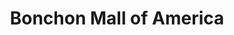 ---
layout: place
title: "Bonchon Mall of America"
permalink: /minnesota/bloomington/bonchon-mall-of-america.html
stateAbbr: MN
stateName: Minnesota
cityName: Bloomington
seo:
  name: "Bonchon Mall of America"
  type: Restaurant
  links: null
description: "Looking for sushi in Bloomington, Minnesota? Check out Bonchon Mall of America for a delightful Japanese dining experience. Enjoy a variety of sushi and othe..."
place_id: ChIJU2MA95Uv9ocRHjIVeBWxpnc
photos:
  - name: >-
      places/ChIJU2MA95Uv9ocRHjIVeBWxpnc/photos/AeeoHcJOp07A29VCrxdievzPCpKFG_ZKzdznxzvjVzHDZOQz6-RJHCdmfLoTv-FfRTcO-_LWCIXSWfkDzvPngwKsgN13HQdKCZhoActIZozg1h3gGzxAirxCd0ylWby-Fk5AGKPB00zdTpV2m4fCwEty8XeyE1VnCOlBdpwBDUhYUwe8dULShnsyhv67Ap_EFNCY6U43aNsB_mlZK9UHeOsqHIf0LswPU4--qBG48qUQuZ1UKLSY3IdZnflVHeAibxjfNjoubN9Y84cvZ_T0zCz4vL6ezVV4uPd0UpiHpSQaw2-LbdKgyzCxRyAcQu7A1dboHrGmNjterUIWVq4mScdBDI1SDqNGMXBIwCfPdDYcv4-vLHJzZZaVtu_LBWowaDOIC2XEKVAD39HblRwRtSiv-z26NvBUqNHc2vT_HHhi3Pw
    widthPx: 4000
    heightPx: 1800
    authorAttributions:
      - displayName: John O'Driscoll
        uri: https://maps.google.com/maps/contrib/102764684182107387717
        photoUri: >-
          https://lh3.googleusercontent.com/a-/ALV-UjUhUdvXiMpWe9aX37GIFsnfVtYntVAj4Q1dJeOxYiaWmgZBjZV0rQ=s100-p-k-no-mo
    flagContentUri: >-
      https://www.google.com/local/imagery/report/?cb_client=maps_api_places.places_api&image_key=!1e10!2sCIHM0ogKEICAgID61o_lTg&hl=en-US
    googleMapsUri: >-
      https://www.google.com/maps/place//data=!3m4!1e2!3m2!1sCIHM0ogKEICAgID61o_lTg!2e10!4m2!3m1!1s0x87f62f95f7006353:0x77a6b1157815321e
  - name: >-
      places/ChIJU2MA95Uv9ocRHjIVeBWxpnc/photos/AeeoHcLXULKQZZQtbacnnMA7SHRiHhuFtsvEEN13F0i95ea2zp-4i2ZTzG4IbN4MU8q3dBUxA8G6VY5erwaffQghckSQQ5FVssbCfN_Wp4Ud9vE55OFL8oFXCZWob5ZXaI1kNENMnaQu_xavkWzARnVnADpoQJz4OOCeQTaN__uiWiO25v0mXjHklj2UJ73AL0SWxyCPXOJnITPzvJxHtGCVNxvFW4sa0kouYQHwJiEthz3iSdJSwNdarSl3e3dYJbriakonzWSClSkgJTiniK4qZARXyZ5Kycj8kWwq3oLma_FIpQ
    widthPx: 1600
    heightPx: 1068
    authorAttributions:
      - displayName: Bonchon Mall of America
        uri: https://maps.google.com/maps/contrib/104856637544203310446
        photoUri: >-
          https://lh3.googleusercontent.com/a-/ALV-UjWTOz7yvquIaBPI9kd1FNkXhFGP4HlFoZ4hB1UvGPUPEBTNKsPP=s100-p-k-no-mo
    flagContentUri: >-
      https://www.google.com/local/imagery/report/?cb_client=maps_api_places.places_api&image_key=!1e10!2sAF1QipNcMEc7zpcWC38Thqy4NZPZUoQxgGHAdEsiPqGq&hl=en-US
    googleMapsUri: >-
      https://www.google.com/maps/place//data=!3m4!1e2!3m2!1sAF1QipNcMEc7zpcWC38Thqy4NZPZUoQxgGHAdEsiPqGq!2e10!4m2!3m1!1s0x87f62f95f7006353:0x77a6b1157815321e
  - name: >-
      places/ChIJU2MA95Uv9ocRHjIVeBWxpnc/photos/AeeoHcJbs1AYSVP2exKQZi7YEf3Cv_Rp3qyA-aUuEJHEA95qAgLHNgkPNKo7Onn4hqWdWlKqEFtJ10kYf-8nHop7tTPTM05uquVwZvu8w1ZFXU7yhuCfM4rmfByEyt_TKW-oZelpE1yX3YMnUH2tz_ak4nMrCRYtcSsS269em-M6GgHt1yabBt--WJCYGJPwDpTPOg6qM-qwd-oF2wIzCsi1b7w5EwJSzX1Ld1FQJBOFHM_fT90zftHctxaMLXNPdzdQ9CjD9em_VDeDi6YA2JyErDbqQFOudWWcFzVb6832QPjPTg
    widthPx: 1232
    heightPx: 693
    authorAttributions:
      - displayName: Bonchon Mall of America
        uri: https://maps.google.com/maps/contrib/104856637544203310446
        photoUri: >-
          https://lh3.googleusercontent.com/a-/ALV-UjWTOz7yvquIaBPI9kd1FNkXhFGP4HlFoZ4hB1UvGPUPEBTNKsPP=s100-p-k-no-mo
    flagContentUri: >-
      https://www.google.com/local/imagery/report/?cb_client=maps_api_places.places_api&image_key=!1e10!2sAF1QipNYBN_uR0_zYyrU0vIGkfe47FcgGr8XhYO_MMTh&hl=en-US
    googleMapsUri: >-
      https://www.google.com/maps/place//data=!3m4!1e2!3m2!1sAF1QipNYBN_uR0_zYyrU0vIGkfe47FcgGr8XhYO_MMTh!2e10!4m2!3m1!1s0x87f62f95f7006353:0x77a6b1157815321e
  - name: >-
      places/ChIJU2MA95Uv9ocRHjIVeBWxpnc/photos/AeeoHcL493t35E4iMBJz73xSo8E4Y2Q1gAGZ9Wx7ZxcQ49FDw_CyeniKP2tP1i804j4uNvd6PDx8a0baoWtRAKyU7wrcmsiryzTzusmbRH7bg0bh_Wdo2PrPyAUNB6zfY2oxqEbsQ0xXs_-iEyQI1zIVPcxtAG7XT4ZcxXhWTVTETxtxYxHwAfFuoQB-Uv7O5RZ7L2IWDmZnvzy7ZfCdAbpb3SC4M5DnWEFUPCYHQ6YtRg26j-bPTTCWT4wGu4O2w8m5wIFztwTP6DCY6AXrKUcdFqR94mVOm1Aw9gYJAFxGkt9wzhyi-H0XGfccA2rXrjo0H1MAvFN--TVzjMCmNhtTCCKSRayc25Fw9fEd5XohpWKZaHyB2oBOYrSuISlq-C49dIUQ_2G6Hzy9MW84xQYh1BvDlLwDdXUZpjQHK8BdFlTyEclD
    widthPx: 3024
    heightPx: 4032
    authorAttributions:
      - displayName: anghelo hernandez
        uri: https://maps.google.com/maps/contrib/102621148678974473545
        photoUri: >-
          https://lh3.googleusercontent.com/a-/ALV-UjWDZS9tgVz9n6d3zQYVisAHjD1pPDe2OS87vXSYuNtpxhxSg3-5=s100-p-k-no-mo
    flagContentUri: >-
      https://www.google.com/local/imagery/report/?cb_client=maps_api_places.places_api&image_key=!1e10!2sCIHM0ogKEICAgIDdh-SGwQE&hl=en-US
    googleMapsUri: >-
      https://www.google.com/maps/place//data=!3m4!1e2!3m2!1sCIHM0ogKEICAgIDdh-SGwQE!2e10!4m2!3m1!1s0x87f62f95f7006353:0x77a6b1157815321e
  - name: >-
      places/ChIJU2MA95Uv9ocRHjIVeBWxpnc/photos/AeeoHcIr7lSe678MNuTDSEkMDkjC3C5RY2Jegpr5VabbPggTP8VL4KmhYPlT9B_g5sgaYN4pxqYr8X9JclUrl67dIMsAxbcxbdMZZXEsxtYtiIuFhF1kS0DYxHOZj0NMgrGy1QZxVVQFwxRZ556lqwU3qsNV-Pfs2nuENt7fKe9J9uhFpA7xPX4UizMGxKtALyluqftxG9u7HqXlKjj_Rzk69W6yhaJVhx5dZ8ESibEkS7WXq_2r6FfzNhfrsaF8vEUXu_4t6vmgN6TaVid_NiwN3_3F4sPUiyI0qJuo5LgNp5DTI_NuCfsLDE-d5OnNBT6a8QyrlWHMUeUimHErV-3CFtJm9nunRdKYxC8_vSGbEqHoQ1yZV8erj8rYA0SooWMGJT3hn6RhSp6_ddXLvHWfGt2N8pS89ZxnD93BrGjWqC3XwSDF
    widthPx: 2208
    heightPx: 1244
    authorAttributions:
      - displayName: Megan Paulsen
        uri: https://maps.google.com/maps/contrib/109863001236207958464
        photoUri: >-
          https://lh3.googleusercontent.com/a-/ALV-UjVnWhLE0_8qgmlrKazq3zV1DvGu79vmjIHxQafepWQRHuxuDTHe=s100-p-k-no-mo
    flagContentUri: >-
      https://www.google.com/local/imagery/report/?cb_client=maps_api_places.places_api&image_key=!1e10!2sCIHM0ogKEICAgID53PWszQE&hl=en-US
    googleMapsUri: >-
      https://www.google.com/maps/place//data=!3m4!1e2!3m2!1sCIHM0ogKEICAgID53PWszQE!2e10!4m2!3m1!1s0x87f62f95f7006353:0x77a6b1157815321e
  - name: >-
      places/ChIJU2MA95Uv9ocRHjIVeBWxpnc/photos/AeeoHcINRJvkQDtyOH5sq5FF9X3GauPvZHrmOdqYZbLE4_npIGsVcS_NwbJZDwUjKEdBFKJYDJmT1G6NVMqQp0qVrDWCpJfSoKOP7tt6HUjQibPcupoRtGLJYViQ3MBMhValPw2LJsQe6rMh1OTCzr24GpOOyV0iFVyAWXQKPOLa2LGTDINtr-SVoPLiVTA-JeUeB6xngyth7fT_kCahyceGbDu_M5objot87kzo-oBj2mqddVEB5COL6mCInHgL9qdWWiQdOdTy2GWn_vB4t06xUGPT4xq6RADl27V0OaIDNp-8_4Nt-kcVSqZyADEfLnCHIhg3jM-MXKGIDUstb9A3vzCBgCiwbGapMQZiRpTimlT9FV4dfRaH6OqYWClyG3-5CUU7iPsexBPXI5Mu0jOa-MhfilLa90McBF-aF0waQcBlqA
    widthPx: 3024
    heightPx: 4032
    authorAttributions:
      - displayName: Daniela Sanchez
        uri: https://maps.google.com/maps/contrib/108576096559394339536
        photoUri: >-
          https://lh3.googleusercontent.com/a-/ALV-UjUbjiZlYdFXlXf7M84SW4tGX4yZplk7nwn0aT-0-CsQQaHHyEYa-w=s100-p-k-no-mo
    flagContentUri: >-
      https://www.google.com/local/imagery/report/?cb_client=maps_api_places.places_api&image_key=!1e10!2sCIHM0ogKEICAgICR-8DOfA&hl=en-US
    googleMapsUri: >-
      https://www.google.com/maps/place//data=!3m4!1e2!3m2!1sCIHM0ogKEICAgICR-8DOfA!2e10!4m2!3m1!1s0x87f62f95f7006353:0x77a6b1157815321e
  - name: >-
      places/ChIJU2MA95Uv9ocRHjIVeBWxpnc/photos/AeeoHcITDbkYQaYQWNZB8J-c-m1C9Ez_lG9148e8kKQoVA2xIaTTiK4iIDeMWRquOxeoKFw_LuEPUHtK9MNFnbNuvyyBFnwRmsnc_EotfjfkJ5cBASkd2uV5YJ0Y9pE0eWcdwJkOKCnWOUObVG4OcxJ5lnWv0U_NlZTl_HjjfFYT5gUEaCMRbMDF907CHxYS_n-i_m8j_aH5oBUYVt8SBRm6LIH503bz81hAxnyA5geRu6Ay0vJdygH48P6jiQr8gQy1RwOtx8lmHtM8niwLQZod8XA6P_1uLbAi_4RtVmafNpjLWQ
    widthPx: 800
    heightPx: 800
    authorAttributions:
      - displayName: Bonchon Mall of America
        uri: https://maps.google.com/maps/contrib/104856637544203310446
        photoUri: >-
          https://lh3.googleusercontent.com/a-/ALV-UjWTOz7yvquIaBPI9kd1FNkXhFGP4HlFoZ4hB1UvGPUPEBTNKsPP=s100-p-k-no-mo
    flagContentUri: >-
      https://www.google.com/local/imagery/report/?cb_client=maps_api_places.places_api&image_key=!1e10!2sAF1QipMf03ObviHoDwHU6cTeAwNtKlgt4DefifayDroN&hl=en-US
    googleMapsUri: >-
      https://www.google.com/maps/place//data=!3m4!1e2!3m2!1sAF1QipMf03ObviHoDwHU6cTeAwNtKlgt4DefifayDroN!2e10!4m2!3m1!1s0x87f62f95f7006353:0x77a6b1157815321e
  - name: >-
      places/ChIJU2MA95Uv9ocRHjIVeBWxpnc/photos/AeeoHcI-6QUCVNhij1cePaXjo6SpOIddjyXCJzFgB6yLMZ0Av8kTzcn284xZA_41Z6JnSTgyK6VSKXQGvCmxMZugbwJe6is6Cws7eUERjlAbGyMrTwNGMx8-XdNiLGZEtgmtBDxT5antDC11CMUL6cAu9x492bB0xh3-eFSIZi82gq30_yYQ0axRyRWzRkMMj5l4a8E-mmC7ckEXb7YpcGrMIKRDiuSB8Bc5GSe0qIEop93riyqKCrPd5Nrz2XN-RNoanxEj0gh4Yz-sBlp0jrfCV0_7qcyZSd7C2WDZmUu1fWQLJw
    widthPx: 4800
    heightPx: 3204
    authorAttributions:
      - displayName: Bonchon Mall of America
        uri: https://maps.google.com/maps/contrib/104856637544203310446
        photoUri: >-
          https://lh3.googleusercontent.com/a-/ALV-UjWTOz7yvquIaBPI9kd1FNkXhFGP4HlFoZ4hB1UvGPUPEBTNKsPP=s100-p-k-no-mo
    flagContentUri: >-
      https://www.google.com/local/imagery/report/?cb_client=maps_api_places.places_api&image_key=!1e10!2sAF1QipNW8-DiDTZ8S-1nAX0Kl4JHAJ62OhxindaFcTBD&hl=en-US
    googleMapsUri: >-
      https://www.google.com/maps/place//data=!3m4!1e2!3m2!1sAF1QipNW8-DiDTZ8S-1nAX0Kl4JHAJ62OhxindaFcTBD!2e10!4m2!3m1!1s0x87f62f95f7006353:0x77a6b1157815321e
  - name: >-
      places/ChIJU2MA95Uv9ocRHjIVeBWxpnc/photos/AeeoHcICdv_2Oeo_bJ2bqGONAxZvDLADuXQpkUHJHhc6hiNXqI2w43DTS2oPDentUFmM56SGVCoyhvC7uhq0Am95oQAEgbYY5BqcTi8lbpWBQw6jFHbeAgKUNhqjeAqRoFQ_p2YWQc-n2WhjiNCORnUJ0jEJDdfrPU2Rl4JZCANbvI2-9wwnogp5bUJpz6DdRZRzpmlqDXxbfb8M8UYqTnj0pOcuCUPfozTsIqxVAjA8yMjbKPWsTC2dFIVCRie0_buDtdYjfqU5HAxD3XgCi2PFv5P_B4qiwzIRulGw-iiHRyDaMw
    widthPx: 2000
    heightPx: 1334
    authorAttributions:
      - displayName: Bonchon Mall of America
        uri: https://maps.google.com/maps/contrib/104856637544203310446
        photoUri: >-
          https://lh3.googleusercontent.com/a-/ALV-UjWTOz7yvquIaBPI9kd1FNkXhFGP4HlFoZ4hB1UvGPUPEBTNKsPP=s100-p-k-no-mo
    flagContentUri: >-
      https://www.google.com/local/imagery/report/?cb_client=maps_api_places.places_api&image_key=!1e10!2sAF1QipNXgOpmiA7mntZk3LWuTreJEgsI8YqyGhneNeOy&hl=en-US
    googleMapsUri: >-
      https://www.google.com/maps/place//data=!3m4!1e2!3m2!1sAF1QipNXgOpmiA7mntZk3LWuTreJEgsI8YqyGhneNeOy!2e10!4m2!3m1!1s0x87f62f95f7006353:0x77a6b1157815321e
  - name: >-
      places/ChIJU2MA95Uv9ocRHjIVeBWxpnc/photos/AeeoHcLph6Pbb7DOMRS8mdjVT0sBy5B8HdKMbck5FTo7ixldOqfTWwonC0PzfCO2ZodkWuUTUjbtUnOpTKkAZsk2-2bBZ1wghXni_vDp88I2JBnHyv65x-RtgNnQWBO23xgD8kh4p_-uNNCN-_NM-WPvZrlAYpS4ernTvXxzBZ_4IJRVuEFxtj62dtMKZDaepY5gBB-Si6fZgaKqQGLVFja0ixpuO7ZErlZ4zZ2KPHuzXOjf5mJpot4A6MfhLIqmP7lRf7L6kkCAmkuZdAiSBZBFdQxGyyuk9n5mJNZbGAmbYQUQOWQQqb7cIKP5AkLvynHfsgH5wkSXbDXe2zQpWwe7G1knFfVmir2ufYZ57Tgpp_3ELFr6uWBqy9DyubvOijE9h51hIyJI3-0O4uEFCjNLfxTGHUS9OeSq7JXsP0-thKbOpFM5
    widthPx: 4032
    heightPx: 3024
    authorAttributions:
      - displayName: Sara Huynh
        uri: https://maps.google.com/maps/contrib/116246130465916395744
        photoUri: >-
          https://lh3.googleusercontent.com/a-/ALV-UjViF5IiUEx26-N7pl_TMyLzCDWm7K8yWkgjifH_gY5uxyooIw3aqA=s100-p-k-no-mo
    flagContentUri: >-
      https://www.google.com/local/imagery/report/?cb_client=maps_api_places.places_api&image_key=!1e10!2sCIHM0ogKEICAgICKnciKrQE&hl=en-US
    googleMapsUri: >-
      https://www.google.com/maps/place//data=!3m4!1e2!3m2!1sCIHM0ogKEICAgICKnciKrQE!2e10!4m2!3m1!1s0x87f62f95f7006353:0x77a6b1157815321e
address: Mall of America®, 372 South Avenue, Bloomington, MN 55425, USA
street: Mall of America®, 372 South Avenue
city: Bloomington
state: MN
zip: '55425'
country: USA
neighborhood: South Loop District
latitude: '44.853770'
longitude: '-93.242502'
accessibility_options:
  wheelchairAccessibleParking: true
  wheelchairAccessibleEntrance: true
  wheelchairAccessibleRestroom: true
  wheelchairAccessibleSeating: true
business_status: OPERATIONAL
name: Bonchon Mall of America
google_maps_links:
  directionsUri: >-
    https://www.google.com/maps/dir//''/data=!4m7!4m6!1m1!4e2!1m2!1m1!1s0x87f62f95f7006353:0x77a6b1157815321e!3e0
  placeUri: https://maps.google.com/?cid=8621773242414477854
  writeAReviewUri: >-
    https://www.google.com/maps/place//data=!4m3!3m2!1s0x87f62f95f7006353:0x77a6b1157815321e!12e1
  reviewsUri: >-
    https://www.google.com/maps/place//data=!4m4!3m3!1s0x87f62f95f7006353:0x77a6b1157815321e!9m1!1b1
  photosUri: >-
    https://www.google.com/maps/place//data=!4m3!3m2!1s0x87f62f95f7006353:0x77a6b1157815321e!10e5
primary_type: Asian Restaurant
opening_hours:
  regular: null
  current: null
secondary_opening_hours:
  regular:
    weekdayDescriptions: null
    type: null
  current:
    weekdayDescriptions: null
    type: null
phone: null
price_level: null
price_range: null
rating: null
rating_count: 0
website: null
reviews: null
parking_options: null
payment_options: null
allow_dogs: null
curbside_pickup: null
delivery: null
dine_in: null
good_for_children: null
good_for_groups: null
good_for_sports: null
live_music: null
menu_for_children: null
outdoor_seating: null
reservable: null
restroom: null
serves_beer: null
serves_breakfast: null
serves_brunch: null
serves_cocktails: null
serves_coffee: null
serves_dinner: null
serves_dessert: null
serves_lunch: null
serves_vegetarian_food: null
serves_wine: null
takeout: null
summary: null

---